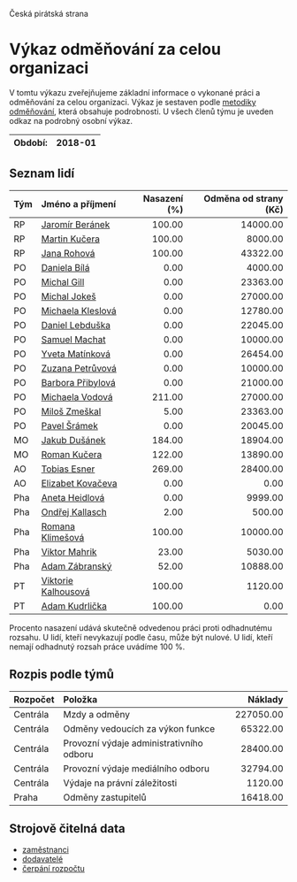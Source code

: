 Česká pirátská strana

Výkaz odměňování za celou organizaci
===========================

V tomtu výkazu zveřejňujeme základní informace o vykonané práci a odměňování
za celou organizaci. Výkaz je sestaven podle [metodiky odměňování][metodika],
která obsahuje podrobnosti. U všech členů týmu je uveden odkaz na podrobný osobní výkaz.

Období:                  | 2018-01
-----------------------  | --------------------


Seznam lidí
--------------

| Tým   | Jméno a příjmení                                                  |   Nasazení (%) |   Odměna od strany (Kč) |
|:------|:------------------------------------------------------------------|---------------:|------------------------:|
| RP    | [Jaromír Beránek](../../tymy/RP/2018/01/jaromir-beranek/)         |         100.00 |                14000.00 |
| RP    | [Martin Kučera](../../tymy/RP/2018/01/martin-kucera/)             |         100.00 |                 8000.00 |
| RP    | [Jana Rohová](../../tymy/RP/2018/01/jana-rohova/)                 |         100.00 |                43322.00 |
| PO    | [Daniela Bílá](../../tymy/PO/2018/01/daniela-bila/)               |           0.00 |                 4000.00 |
| PO    | [Michal Gill](../../tymy/PO/2018/01/michal-gill/)                 |           0.00 |                23363.00 |
| PO    | [Michal Jokeš](../../tymy/PO/2018/01/michal-jokes/)               |           0.00 |                27000.00 |
| PO    | [Michaela Kleslová](../../tymy/PO/2018/01/michaela-kleslova/)     |           0.00 |                12780.00 |
| PO    | [Daniel Lebduška](../../tymy/PO/2018/01/daniel-lebduska/)         |           0.00 |                22045.00 |
| PO    | [Samuel Machat](../../tymy/PO/2018/01/samuel-machat/)             |           0.00 |                10000.00 |
| PO    | [Yveta Matínková](../../tymy/PO/2018/01/yveta-matinkova/)         |           0.00 |                26454.00 |
| PO    | [Zuzana Petrůvová](../../tymy/PO/2018/01/zuzana-petruvova/)       |           0.00 |                10000.00 |
| PO    | [Barbora Přibylová](../../tymy/PO/2018/01/barbora-pribylova/)     |           0.00 |                21000.00 |
| PO    | [Michaela Vodová](../../tymy/PO/2018/01/michaela-vodova/)         |         211.00 |                27000.00 |
| PO    | [Miloš Zmeškal](../../tymy/PO/2018/01/milos-zmeskal/)             |           5.00 |                23363.00 |
| PO    | [Pavel Šrámek](../../tymy/PO/2018/01/pavel-sramek/)               |           0.00 |                20045.00 |
| MO    | [Jakub Dušánek](../../tymy/MO/2018/01/jakub-dusanek/)             |         184.00 |                18904.00 |
| MO    | [Roman Kučera](../../tymy/MO/2018/01/roman-kucera/)               |         122.00 |                13890.00 |
| AO    | [Tobias Esner](../../tymy/AO/2018/01/tobias-esner/)               |         269.00 |                28400.00 |
| AO    | [Elizabet Kovačeva](../../tymy/AO/2018/01/elizabet-kovaceva/)     |           0.00 |                    0.00 |
| Pha   | [Aneta Heidlová](../../tymy/Pha/2018/01/aneta-heidlova/)          |           0.00 |                 9999.00 |
| Pha   | [Ondřej Kallasch](../../tymy/Pha/2018/01/ondrej-kallasch/)        |           2.00 |                  500.00 |
| Pha   | [Romana Klimešová](../../tymy/Pha/2018/01/romana-klimesova/)      |         100.00 |                10000.00 |
| Pha   | [Viktor Mahrik](../../tymy/Pha/2018/01/viktor-mahrik/)            |          23.00 |                 5030.00 |
| Pha   | [Adam Zábranský](../../tymy/Pha/2018/01/adam-zabransky/)          |          52.00 |                10888.00 |
| PT    | [Viktorie Kalhousová](../../tymy/PT/2018/01/viktorie-kalhousova/) |         100.00 |                 1120.00 |
| PT    | [Adam Kudrlička](../../tymy/PT/2018/01/adam-kudrlicka/)           |         100.00 |                    0.00 |

Procento nasazení udává skutečně odvedenou práci proti odhadnutému rozsahu. 
U lidí, kteří nevykazují podle času, může být nulové. U lidí, kteří nemají odhadnutý rozsah
práce uvádíme 100 %.

Rozpis podle týmů
-----------------

| Rozpočet   | Položka                                  |   Náklady |
|:-----------|:-----------------------------------------|----------:|
| Centrála   | Mzdy a odměny                            | 227050.00 |
| Centrála   | Odměny vedoucích za výkon funkce         |  65322.00 |
| Centrála   | Provozní výdaje administrativního odboru |  28400.00 |
| Centrála   | Provozní výdaje mediálního odboru        |  32794.00 |
| Centrála   | Výdaje na právní záležitosti             |   1120.00 |
| Praha      | Odměny zastupitelů                       |  16418.00 |

Strojově čitelná data
-------------------

* [zaměstnanci](zamestnanci.tsv)
* [dodavatelé](dodavatele.tsv)
* [čerpání rozpočtu](cerpani_rozpoctu.tsv)

[metodika]: https://redmine.pirati.cz/projects/po/wiki/Odmenovani
